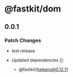 # @fastkit/dom

## 0.0.1

### Patch Changes

- test release

- Updated dependencies []:
  - @fastkit/helpers@0.12.11

